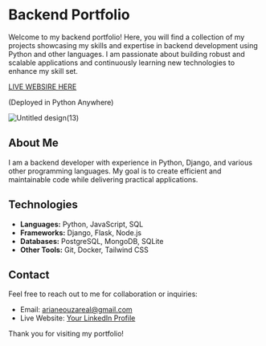 # Backend Portfolio

Welcome to my backend portfolio! Here, you will find a collection of my projects showcasing my skills and expertise in backend development using Python and other languages. I am passionate about building robust and scalable applications and continuously learning new technologies to enhance my skill set.



[LIVE WEBSIRE HERE]([https://arianedev.pythonanywhere.com/])

(Deployed in Python Anywhere)


![Untitled design(13)](https://github.com/user-attachments/assets/d4bff66f-b4eb-4e07-bfc6-443039d20416)

## About Me
I am a backend developer with experience in Python, Django, and various other programming languages. My goal is to create efficient and maintainable code while delivering practical applications.

## Technologies
- **Languages:** Python, JavaScript, SQL
- **Frameworks:** Django, Flask, Node.js
- **Databases:** PostgreSQL, MongoDB, SQLite
- **Other Tools:** Git, Docker, Tailwind CSS


## Contact
Feel free to reach out to me for collaboration or inquiries:
- Email: arianeouzareal@gmail.com
- Live Website: [Your LinkedIn Profile](https://www.linkedin.com/in/yourprofile)

Thank you for visiting my portfolio!
